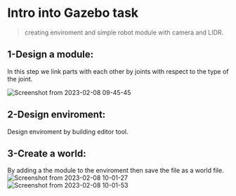 # Intro into Gazebo task
>creating enviroment and simple robot module with camera and LIDR.

## 1-Design a module:
In this step we link parts with each other by joints with respect to the type of the joint. 

![Screenshot from 2023-02-08 09-45-45](https://user-images.githubusercontent.com/121442515/217466432-b1c28092-7c69-469a-b580-6a089bdfe78e.png)

## 2-Design enviroment:
Design enviroment by building editor tool.

## 3-Create a world:
By adding a the module to the enviroment then save the file as a world file.
![Screenshot from 2023-02-08 10-01-27](https://user-images.githubusercontent.com/121442515/217469891-7acb21ce-0d41-4aad-82f5-82ef7606431b.png)
![Screenshot from 2023-02-08 10-01-53](https://user-images.githubusercontent.com/121442515/217469952-ee34db02-a61d-45bb-bde7-a7da3ad61049.png)
